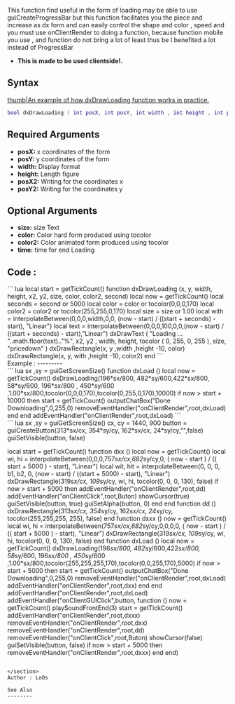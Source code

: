 This function find useful in the form of loading may be able to use guiCreateProgressBar but this function facilitates you the piece and increase as dx form and can easily control the shape and color , speed and you must use onClientRender to doing a function, because function mobile you use , and function do not bring a lot of least thus be I benefited a lot instead of ProgressBar

-   **This is made to be used clientside!.**

Syntax
------

[thumb|An example of how dxDrawLoading function works in practice.](/docs/File:Mta-screen_2015-08-28_10-47-28.png.md "wikilink")

``` lua
bool dxDrawLoading ( int posX, int posY, int width , int height , int posX2 , int posY2 [ int size = 1.00 , int color = black , int color2 = green ,  int time  = 5000 ] )
```

Required Arguments
------------------

-   **posX:** x coordinates of the form
-   **posY:** y coordinates of the form
-   **width:** Display format
-   **height:** Length figure
-   **posX2:** Writing for the coordinates x
-   **posY2:** Writing for the coordinates y

Optional Arguments
------------------

-   **size:** size Text
-   **color:** Color hard form produced using tocolor
-   **color2:** Color animated form produced using tocolor
-   **time:** time for end Loading

Code :
------

<section name="Client" class="client" show="true">
``` lua
local start = getTickCount()
function dxDrawLoading (x, y, width, height, x2, y2, size, color, color2, second)
    local now = getTickCount()
    local seconds = second or 5000
    local color = color or tocolor(0,0,0,170)
    local color2 = color2 or tocolor(255,255,0,170)
    local size = size or 1.00
    local with = interpolateBetween(0,0,0,width,0,0, (now - start) / ((start + seconds) - start), "Linear")
    local text = interpolateBetween(0,0,0,100,0,0,(now - start) / ((start + seconds) - start),"Linear")
    dxDrawText ( "Loading ... "..math.floor(text).."%", x2, y2 , width, height, tocolor ( 0, 255, 0, 255 ), size, "pricedown" )
    dxDrawRectangle(x, y ,width ,height -10, color)
    dxDrawRectangle(x, y, with ,height -10, color2)
 end
```

</section>
Example :
---------

<section name="Client" class="client" show="true">
``` lua
    sx ,sy = guiGetScreenSize()
        function dxLoad ()
            local now = getTickCount()
        dxDrawLoading(196*sx/800, 482*sy/600,422*sx/800, 58*sy/600, 196*sx/800 , 450*sy/600 ,1.00*sx/800,tocolor(0,0,0,170),tocolor(0,255,0,170),10000)
        if now > start + 10000 then
        start = getTickCount()
        outputChatBox("Done Downloading",0,255,0)
        removeEventHandler("onClientRender",root,dxLoad)
        end
        end
    addEventHandler("onClientRender",root,dxLoad)
```

</section>
<section name="Client" class="client" show="true">
``` lua
sx ,sy = guiGetScreenSize()
cx, cy = 1440, 900
button = guiCreateButton(313*sx/cx, 354*sy/cy, 162*sx/cx, 24*sy/cy,"",false)
guiSetVisible(button, false)

local start = getTickCount()
    function dxx ()
    local now = getTickCount()
    local wi, hi = interpolateBetween(0,0,0,757*sx/cx,682*sy/cy,0, ( now - start ) / (( start + 5000 ) - start),  "Linear")
    local wit, hit = interpolateBetween(0, 0, 0, b1, b2, 0, (now - start) / ((start + 5000) - start), "Linear")
    dxDrawRectangle(319*sx/cx, 109*sy/cy, wi, hi, tocolor(0, 0, 0, 130), false)
    if now > start + 5000 then
    addEventHandler("onClientRender",root,dd)
    addEventHandler("onClientClick",root,Buton)
    showCursor(true)
    guiSetVisible(button, true)
    guiSetAlpha(button, 0)
    end
end
    function dd ()
    dxDrawRectangle(313*sx/cx, 354*sy/cy, 162*sx/cx, 24*sy/cy, tocolor(255,255,255, 255), false)
    end
function dxxx ()
    now = getTickCount()
    local wi, hi = interpolateBetween(757*sx/cx,682*sy/cy,0,0,0,0, ( now - start ) / (( start + 5000 ) - start),  "Linear")
    dxDrawRectangle(319*sx/cx, 109*sy/cy, wi, hi, tocolor(0, 0, 0, 130), false)
    end
        function dxLoad ()
            local now = getTickCount()
        dxDrawLoading(196*sx/800, 482*sy/600,422*sx/800, 58*sy/600, 196*sx/800 , 450*sy/600 ,1.00*sx/800,tocolor(255,255,255,170),tocolor(0,0,255,170),5000)
        if now > start + 5000 then
        start = getTickCount()
        outputChatBox("Done Downloading",0,255,0)
        removeEventHandler("onClientRender",root,dxLoad)
        addEventHandler("onClientRender",root,dxx)
            end
        end
    addEventHandler("onClientRender",root,dxLoad)
    addEventHandler("onClientGUIClick",button,
        function ()
        now = getTickCount()
        playSoundFrontEnd(3)
        start = getTickCount()
            addEventHandler("onClientRender",root,dxxx)
            removeEventHandler("onClientRender",root,dxx)
            removeEventHandler("onClientRender",root,dd)
            removeEventHandler("onClientClick",root,Buton)
            showCursor(false)
            guiSetVisible(button, false)
            if now > start + 5000 then
            removeEventHandler("onClientRender",root,dxxx)
        end
end)
```

</section>
Author : LoOs

See Also
--------
